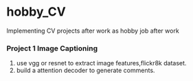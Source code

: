 # hobby_CV
Implementing CV projects after work as hobby job after work
### Project 1 Image Captioning
  1. use vgg or resnet to extract image features,flickr8k dataset.
  2. build a attention decoder to generate comments.
  
